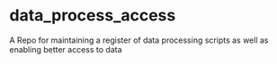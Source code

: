 # data_process_access
A Repo for maintaining a register of data processing scripts as well as enabling better access to data

